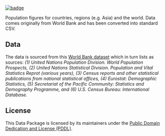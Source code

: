 <a href="https://datahub.io/core/population"><img src="https://badgen.net/badge/icon/View%20on%20datahub.io/orange?icon=https://datahub.io/datahub-cube-badge-icon.svg&label&scale=1.25)" alt="badge" /></a>

Population figures for countries, regions (e.g. Asia) and the world. Data comes
originally from World Bank and has been converted into standard CSV.

## Data

The data is sourced from this [World Bank dataset][wb] which in turn lists as
sources: *(1) United Nations Population Division. World Population Prospects,
(2) United Nations Statistical Division. Population and Vital Statistics Reprot
(various years), (3) Census reports and other statistical publications from
national statistical offices, (4) Eurostat: Demographic Statistics, (5)
Secretariat of the Pacific Community: Statistics and Demography Programme, and
(6) U.S. Census Bureau: International Database.*

[wb]: http://data.worldbank.org/indicator/SP.POP.TOTL

## License

This Data Package is licensed by its maintainers under the [Public Domain Dedication and License (PDDL)](http://opendatacommons.org/licenses/pddl/1.0/).